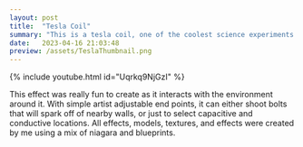 ```yaml
---
layout: post
title:  "Tesla Coil"
summary: "This is a tesla coil, one of the coolest science experiments of all time, recreated in Unreal Engine 5"
date:   2023-04-16 21:03:48
preview: /assets/TeslaThumbnail.png
---
```


{% include youtube.html id="Uqrkq9NjGzI" %}

This effect was really fun to create as it interacts with the environment around it. With simple artist adjustable end points, it can either shoot bolts that will spark off of nearby walls, or just to select capacitive and conductive locations. All effects, models, textures, and effects were created by me using a mix of niagara and blueprints.
